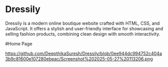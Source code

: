 # Dressily
Dressily is a modern online boutique website crafted with HTML, CSS, and JavaScript. It offers a stylish and user-friendly interface for showcasing and selling fashion products, combining clean design with smooth interactivity.


#Home Page

https://github.com/DeepthikaSuresh/Dressily/blob/0ee944dc994752c404a3b9c81600e107280ebeac/Screenshot%202025-05-27%20113206.png
